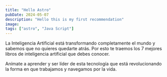 ```yaml
---
title: "Hello Astro"
pubDate: 2024-05-07
description: "Hello this is my first recommendation"
image: 
tags: ["astro", "Java Script"]
---
```


La Inteligencia Artificial está transformando completamente el mundo y sabemos que no quieres quedarte atrás. Por esto te traemos los 7 mejores libros de inteligencia artificial que debes conocer.

Anímate a aprender y ser líder de esta tecnología que está revolucionando la forma en que trabajamos y navegamos por la vida.